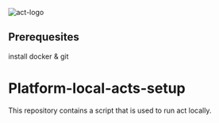 ![act-logo](https://github.com/nektos/act/wiki/img/logo-150.png)
## Prerequesites
install docker & git 

# Platform-local-acts-setup
This repository contains a script that is used to run act locally.
